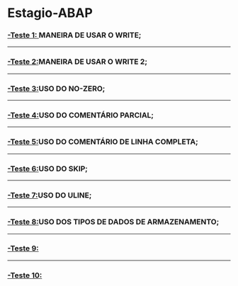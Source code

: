 # Estagio-ABAP

### [-Teste 1: ](https://github.com/ErikTakeuti/Estagio-ABAP/blob/main/Teste%201.abap)MANEIRA DE USAR O WRITE;
-----------------------------------------------------------------------------------------------------------------------------------------------------------------------------------------
### [-Teste 2:](https://github.com/ErikTakeuti/Estagio-ABAP/blob/main/Teste%202.abap)MANEIRA DE USAR O WRITE 2;
-----------------------------------------------------------------------------------------------------------------------------------------------------------------------------------------
### [-Teste 3:](https://github.com/ErikTakeuti/Estagio-ABAP/blob/main/Teste%203.abap)USO DO NO-ZERO;
-----------------------------------------------------------------------------------------------------------------------------------------------------------------------------------------
### [-Teste 4:](https://github.com/ErikTakeuti/Estagio-ABAP/blob/main/Teste%204.abap)USO DO COMENTÁRIO PARCIAL;
-----------------------------------------------------------------------------------------------------------------------------------------------------------------------------------------
### [-Teste 5:](https://github.com/ErikTakeuti/Estagio-ABAP/blob/main/Teste%205.abap)USO DO COMENTÁRIO DE LINHA COMPLETA;
-----------------------------------------------------------------------------------------------------------------------------------------------------------------------------------------
### [-Teste 6:](https://github.com/ErikTakeuti/Estagio-ABAP/blob/main/Teste%206.abap)USO DO SKIP;
-----------------------------------------------------------------------------------------------------------------------------------------------------------------------------------------
### [-Teste 7:](https://github.com/ErikTakeuti/Estagio-ABAP/blob/main/Teste%207.abap)USO DO ULINE;
-----------------------------------------------------------------------------------------------------------------------------------------------------------------------------------------
### [-Teste 8:](https://github.com/ErikTakeuti/Estagio-ABAP/blob/main/Teste%208.abap)USO DOS TIPOS DE DADOS DE ARMAZENAMENTO;
-----------------------------------------------------------------------------------------------------------------------------------------------------------------------------------------
### [-Teste 9:]()
-----------------------------------------------------------------------------------------------------------------------------------------------------------------------------------------
### [-Teste 10:]()


